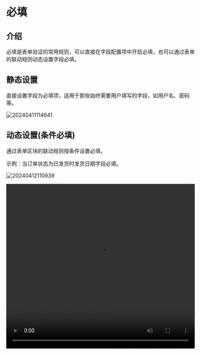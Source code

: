 # 必填

## 介绍

必填是表单验证的常用规则，可以直接在字段配置项中开启必填，也可以通过表单的联动规则动态设置字段必填。

## 静态设置

直接设置字段为必填项，适用于那些始终需要用户填写的字段，如用户名、密码等。

![20240411114641](https://static-docs.nocobase.com/20240411114641.png)

## 动态设置(条件必填)

通过表单区块的联动规则按条件设置必填。

示例：当订单状态为已发货时发货日期字段必填。

![20240412110939](https://static-docs.nocobase.com/20240412110939.png)

<video width="100%" height="440" controls>
      <source src="https://nocobase-docs.oss-cn-beijing.aliyuncs.com/20240417112915.mp4" type="video/mp4">
</video>
